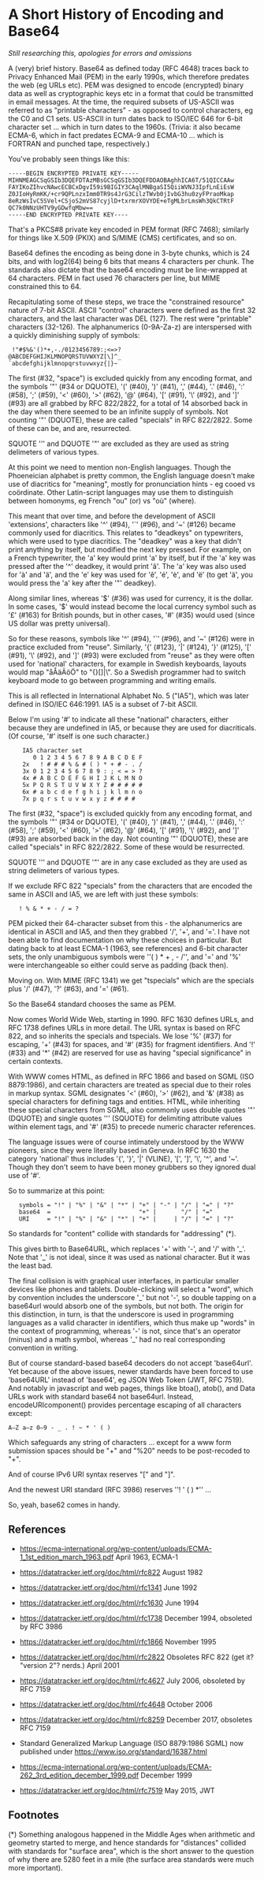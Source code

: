 # A Short History of Encoding and Base64

_Still researching this, apologies for errors and omissions_

A (very) brief history. Base64 as defined today (RFC 4648) traces back to
Privacy Enhanced Mail (PEM) in the early 1990s, which therefore predates
the web (eg URLs etc). PEM was designed to encode (encrypted) binary data as
well as cryptographic keys etc in a format that could be transmitted in
email messages. At the time, the required subsets of US-ASCII was referred
to as "printable characters" - as opposed to control characters, eg the
C0 and C1 sets. US-ASCII in turn dates back to ISO/IEC 646 for 6-bit
character set ... which in turn dates to the 1960s. (Trivia: it also
became ECMA-6, which in fact predates ECMA-9 and ECMA-10 ... which is FORTRAN
and punched tape, respectively.)

You've probably seen things like this:

```
-----BEGIN ENCRYPTED PRIVATE KEY-----
MIHNMEAGCSqGSIb3DQEFDTAzMBsGCSqGSIb3DQEFDDAOBAghhICA6T/51QICCAAw
FAYIKoZIhvcNAwcECBCxDgvI59i9BIGIY3CAqlMNBgaSI5QiiWVNJ3IpfLnEiEsW
Z0JIoHyRmKK/+cr9QPLnzxImm0TR9s4JrG3CilzTWvb0jIvbG3hu0zyFPraoMkap
8eRzWsIvC5SVel+CSjoS2mVS87cyjlD+txrmrXOVYDE+eTgMLbrLmsWh3QkCTRtF
QC7k0NNzUHTV9yGDwfqMbw==
-----END ENCRYPTED PRIVATE KEY----
```

That's a PKCS#8 private key encoded in PEM format (RFC 7468); similarly
for things like X.509 (PKIX) and S/MIME (CMS) certificates, and so on.

Base64 defines the encoding as being done in 3-byte chunks, which is
24 bits, and with log2(64) being 6 bits that means 4 characters per chunk.
The standards also dictate that the base64 encoding must be line-wrapped
at 64 characters. PEM in fact used 76 characters per line, but MIME constrained
this to 64.

Recapitulating some of these steps, we trace the "constrained resource"
nature of 7-bit ASCII. ASCII "control" characters were defined as the
first 32 characters, and the last character was DEL (127). The rest
were "printable" characters (32-126). The alphanumerics (0-9A-Za-z)
are interspersed with a quickly diminishing supply of symbols:

```
 !"#$%&'()*+,-./0123456789:;<=>?
@ABCDEFGHIJKLMNOPQRSTUVWXYZ[\]^_
`abcdefghijklmnopqrstuvwxyz{|}~
```

The first (#32, "space") is excluded quickly from any encoding format,
and the symbols '"' (#34 or DQUOTE), '(' (#40), ')' (#41), ',' (#44),
'.' (#46), ':' (#58), ';' (#59), '<' (#60), '>' (#62), '@' (#64),
'[' (#91), '\\' (#92), and ']' (#93) are all grabbed by RFC 822/2822, for
a total of 14 absorbed back in the day when there seemed to be an infinite
supply of symbols. Not counting '"' (DQUOTE), these are called "specials" in
RFC 822/2822. Some of these can be, and are, resurrected.

SQUOTE ''' and DQUOTE '"' are excluded as they are used as string delimeters
of various types.

At this point we need to mention non-English languages. Though the
Phoeneician alphabet is pretty common, the English language doesn't make
use of diacritics for "meaning", mostly for pronunciation hints - eg cooed
vs coördinate. Other Latin-script languages may use them to distinguish
between homonyms, eg French "ou" (or) vs "où" (where).

This meant that over time, and before the development of ASCII 'extensions',
characters like '^' (#94), '`' (#96), and '~' (#126) became commonly used
for diacritics. This relates to "deadkeys" on typewriters, which were
used to type diacritics. The "deadkey" was a key that didn't print anything
by itself, but modified the next key pressed. For example, on a French
typewriter, the 'a' key would print 'a' by itself, but if the 'a' key was
pressed after the '^' deadkey, it would print 'â'. The 'a' key was also
used for 'à' and 'ä', and the 'e' key was used for 'ê', 'é', 'è', and 'ë'
(to get 'ä', you would press the 'a' key after the '"' deadkey).

Along similar lines, whereas '$' (#36) was used for currency, it is the
dollar. In some cases, '$' would instead become the local currency
symbol such as '£' (#163) for British pounds, but in other cases,
'#' (#35) would used (since US dollar was pretty universal).

So for these reasons, symbols like '^' (#94), '`' (#96), and '~' (#126)
were in practice excluded from "reuse". Similarly, '{' (#123), '|' (#124),
'}' (#125), '[' (#91), '\\' (#92), and ']' (#93) were excluded from
"reuse" as they were often used for 'national' characters, for example
in Swedish keyboards, layouts would map "åÅäÄöÖ" to "{}[]|\\". So a Swedish
programmer had to switch keyboard mode to go between programming and
writing emails.

This is all reflected in International Alphabet No. 5 ("IA5"), which
was later defined in ISO/IEC 646:1991. IA5 is a subset of 7-bit ASCII.

Below I'm using '#' to indicate all these "national" characters, either
because they are undefined in IA5, or because they are used for
diacriticals. (Of course, '#' itself is one such character.)

```
    IA5 character set
       0 1 2 3 4 5 6 7 8 9 A B C D E F
    2x   ! # # # % & # ( ) * + # - . /
    3x 0 1 2 3 4 5 6 7 8 9 : ; < = > ?
    4x # A B C D E F G H I J K L M N O
    5x P Q R S T U V W X Y Z # # # # #
    6x # a b c d e f g h i j k l m n o
    7x p q r s t u v w x y z # # # #
```

The first (#32, "space") is excluded quickly from any encoding format,
and the symbols '"' (#34 or DQUOTE), '(' (#40), ')' (#41), ',' (#44),
'.' (#46), ':' (#58), ';' (#59), '<' (#60), '>' (#62), '@' (#64),
'[' (#91), '\\' (#92), and ']' (#93) are absorbed back in the day.
Not counting '"' (DQUOTE), these are called "specials" in
RFC 822/2822. Some of these would be resurrected.

SQUOTE ''' and DQUOTE '"' are in any case excluded as they are used as
string delimeters of various types.

If we exclude RFC 822 "specials" from the characters that are encoded
the same in ASCII and IA5, we are left with just these symbols:

```
   ! % & * + - / = ?
```

PEM picked their 64-character subset from this - the alphanumerics are
identical in ASCII and IA5, and then they grabbed '/', '+', and '='.
I have not been able to find documentation on why these choices in
particular. But dating back to at least ECMA-1 (1963, see references)
and 6-bit character sets, the only unambiguous symbols were ''( ) * + , - /'',
and '=' and '%' were interchangeable so either could serve as padding
(back then). 

Moving on. With MIME (RFC 1341) we get "tspecials" which are the specials
plus '/' (#47), '?' (#63), and '=' (#61).

So the Base64 standard chooses the same as PEM.

Now comes World Wide Web, starting in 1990. RFC 1630 defines URLs, and
RFC 1738 defines URLs in more detail. The URL syntax is based on RFC 822,
and so inherits the specials and tspecials. We lose '%' (#37)
for escaping, '+' (#43) for spaces, and '#' (#35) for fragment identifiers.
And '!' (#33) and '*' (#42) are reserved for use as having
"special significance" in certain contexts.

With WWW comes HTML, as defined in RFC 1866 and based on SGML
(ISO 8879:1986), and certain characters are treated as special due to their
roles in markup syntax. SGML designates '<' (#60), '>' (#62), and '&' (#38)
as special characters for defining tags and entities. HTML, while
inheriting these special characters from SGML, also commonly uses double
quotes '"' (DQUOTE) and single quotes ''' (SQUOTE) for delimiting attribute
values within element tags, and '#' (#35) to precede numeric character
references.

The language issues were of course intimately understood by the WWW pioneers,
since they were literally based in Geneva. In RFC 1630 the category 'national'
thus includes '{', '}', '|' (VLINE), '[', ']', '\\', '^', and '~'. Though
they don't seem to have been money grubbers so they ignored dual use of '#'.

So to summarize at this point:

```
   symbols = "!" | "%" | "&" | "*" | "+" | "-" | "/" | "=" | "?"
   base64  =                         "+" |       "/" | "="
   URI     = "!" | "%" | "&" | "*" | "+" |     | "/" | "=" | "?"
```

So standards for "content" collide with standards for "addressing" (*).

This gives birth to Base64URL, which replaces '+' with '-', and '/' with '\_'.
Note that '\_' is not ideal, since it was used as national character. But
it was the least bad.

The final collision is with graphical user interfaces, in particular smaller
devices like phones and tablets. Double-clicking will select a "word", which
by convention includes the underscore '\_' but not '-', so double tapping on
a base64url would absorb one of the symbols, but not both. The origin for this
distinction, in turn, is that the underscore is used in programming languages
as a valid character in identifiers, which thus make up "words" in the context
of programming, whereas '-' is not, since that's an operator (minus) and a
math symbol, whereas '\_' had no real corresponding convention in writing.

But of course standard-based base64 decoders do not accept 'base64url'.
Yet because of the above issues, newer standards have been forced to
use 'base64URL' instead of 'base64', eg JSON Web Token (JWT, RFC 7519).
And notably in javascript and web pages, things like btoa(), atob(), and
Data URLs work with standard base64 not base64url. Instead, encodeURIcomponent()
provides percentage escaping of all characters except:

```
A–Z a–z 0–9 - _ . ! ~ * ' ( )
```

Which safeguards any string of characters ... except for a www form
submission spaces should be "+" and "%20" needs to be post-recoded to "+".

And of course IPv6 URI syntax reserves "[" and "]".

And the newest URI standard (RFC 3986) reserves ''! ' ( ) *'' ...

So, yeah, base62 comes in handy.
  
## References

* <https://ecma-international.org/wp-content/uploads/ECMA-1_1st_edition_march_1963.pdf> April 1963, ECMA-1

* <https://datatracker.ietf.org/doc/html/rfc822> August 1982
* <https://datatracker.ietf.org/doc/html/rfc1341> June 1992
* <https://datatracker.ietf.org/doc/html/rfc1630> June 1994
* <https://datatracker.ietf.org/doc/html/rfc1738> December 1994, obsoleted by RFC 3986
* <https://datatracker.ietf.org/doc/html/rfc1866> November 1995
* <https://datatracker.ietf.org/doc/html/rfc2822> Obsoletes RFC 822 (get it? "version 2"? nerds.) April 2001
* <https://datatracker.ietf.org/doc/html/rfc4627> July 2006, obsoleted by RFC 7159
* <https://datatracker.ietf.org/doc/html/rfc4648> October 2006
* <https://datatracker.ietf.org/doc/html/rfc8259> December 2017, obsoletes RFC 7159

* Standard Generalized Markup Language (ISO 8879:1986 SGML) now published under
  <https://www.iso.org/standard/16387.html>

* <https://ecma-international.org/wp-content/uploads/ECMA-262_3rd_edition_december_1999.pdf> December 1999

* <https://datatracker.ietf.org/doc/html/rfc7519> May 2015, JWT

## Footnotes

(*) Something analogous happened in the Middle Ages when arithmetic
and geometry started to merge, and hence standards for "distances"
collided with standards for "surface area", which is the short answer
to the question of why there are 5280 feet in a mile (the surface area
standards were much more important).
